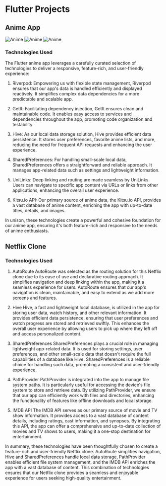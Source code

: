# Flutter Projects

## Anime App

![Anime](images/anime-app-home1)
![Anime](images/anime-app-search1)
![Anime](images/anime-app-search2)

### Technologies Used

The Flutter anime app leverages a carefully curated selection of technologies to deliver a responsive, feature-rich, and user-friendly experience:

1. Riverpod: Empowering us with flexible state management, Riverpod ensures that our app's data is handled efficiently and displayed reactively. It simplifies complex data dependencies for a more predictable and scalable app.

2. GetIt: Facilitating dependency injection, GetIt ensures clean and maintainable code. It enables easy access to services and dependencies throughout the app, promoting code organization and testability.

3. Hive: As our local data storage solution, Hive provides efficient data persistence. It stores user preferences, favorite anime lists, and more, reducing the need for frequent API requests and enhancing the user experience.

4. SharedPreferences: For handling small-scale local data, SharedPreferences offers a straightforward and reliable approach. It manages app-related data such as settings and lightweight information.

5. UniLinks: Deep linking and routing are made seamless by UniLinks. Users can navigate to specific app content via URLs or links from other applications, enhancing the overall user experience.

6. Kitsu.io API: Our primary source of anime data, the Kitsu.io API, provides a vast database of anime content, enriching the app with up-to-date titles, details, and images.

In unison, these technologies create a powerful and cohesive foundation for our anime app, ensuring it's both feature-rich and responsive to the needs of anime enthusiasts.

## Netflix Clone

### Technologies Used

1. AutoRoute
AutoRoute was selected as the routing solution for this Netflix clone due to its ease of use and declarative routing approach. It simplifies navigation and deep linking within the app, making it a seamless experience for users. AutoRoute ensures that our app's navigation is clean, maintainable, and easy to extend as we add more screens and features.

2. Hive
Hive, a fast and lightweight local database, is utilized in the app for storing user data, watch history, and other relevant information. It provides efficient data persistence, ensuring that user preferences and watch progress are stored and retrieved swiftly. This enhances the overall user experience by allowing users to pick up where they left off and access personalized content.

3. SharedPreferences
SharedPreferences plays a crucial role in managing lightweight app-related data. It is used for storing settings, user preferences, and other small-scale data that doesn't require the full capabilities of a database like Hive. SharedPreferences is a reliable choice for handling such data, promoting a consistent and user-friendly experience.

4. PathProvider
PathProvider is integrated into the app to manage file system paths. It is particularly useful for accessing the device's file system to store and retrieve data. By utilizing PathProvider, we ensure that our app can efficiently work with files and directories, enhancing the functionality of features like offline downloads and local storage.

5. IMDB API
The IMDB API serves as our primary source of movie and TV show information. It provides access to a vast database of content details, including ratings, cast information, and synopses. By integrating this API, the app can offer a comprehensive and up-to-date collection of movies and TV shows to users, making it a one-stop destination for entertainment.

In summary, these technologies have been thoughtfully chosen to create a feature-rich and user-friendly Netflix clone. AutoRoute simplifies navigation, Hive and SharedPreferences handle local data storage, PathProvider enables efficient file system management, and the IMDB API enriches the app with a vast database of content. This combination of technologies ensures that our Netflix clone provides a seamless and enjoyable experience for users seeking high-quality entertainment.
